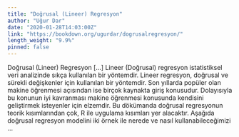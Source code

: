 ```yaml
---
title: "Doğrusal (Lineer) Regresyon"
author: "Uğur Dar"
date: "2020-01-28T14:03:00Z"
link: "https://bookdown.org/ugurdar/dogrusalregresyon/"
length_weight: "9.9%"
pinned: false
---
```


Doğrusal (Lineer) Regresyon [...] Lineer (Doğrusal) regresyon istatistiksel veri analizinde sıkça kullanılan bir yöntemdir. Lineer regresyon, doğrusal ve sürekli değişkenler için kullanılan bir yöntemdir. Son yıllarda popüler olan makine öğrenmesi açısından ise birçok kaynakta giriş konusudur. Dolayısıyla bu konunun iyi kavranması makine öğrenmesi konusunda kendisini geliştirmek isteyenler için elzemdir. Bu dökümanda doğrusal regresyonun teorik kısımlarından çok, R ile uygulama kısımları yer alacaktır. Aşağıda doğrusal regresyon modelini iki örnek ile nerede ve nasıl kullanabileceğimizi ...
